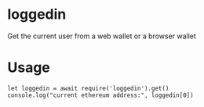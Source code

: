 # loggedin

Get the current user from a web wallet or a browser wallet

# Usage

```
let loggedin = await require('loggedin').get()
console.log("current ethereum address:", loggedin[0])
```

